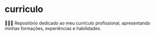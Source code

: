 # curriculo
👩🏻‍🎓 Repositório dedicado ao meu currículo profissional, apresentando minhas formações, experiências e habilidades.
